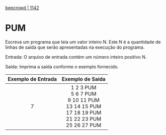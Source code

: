 [beecrowd | 1142](https://www.beecrowd.com.br/judge/pt/problems/view/1142)

# PUM

Escreva um programa que leia um valor inteiro N. Este N é a quantidade de linhas de saída que serão apresentadas na execução do programa.

Entrada: O arquivo de entrada contém um número inteiro positivo N.

Saída: Imprima a saída conforme o exemplo fornecido.

| Exemplo de Entrada |                                            Exemplo de Saída                                           |
|:------------------:|:-----------------------------------------------------------------------------------------------------:|
| 7                  | 1 2 3 PUM<br>5 6 7 PUM<br>9 10 11 PUM<br>13 14 15 PUM<br>17 18 19 PUM<br>21 22 23 PUM<br>25 26 27 PUM |